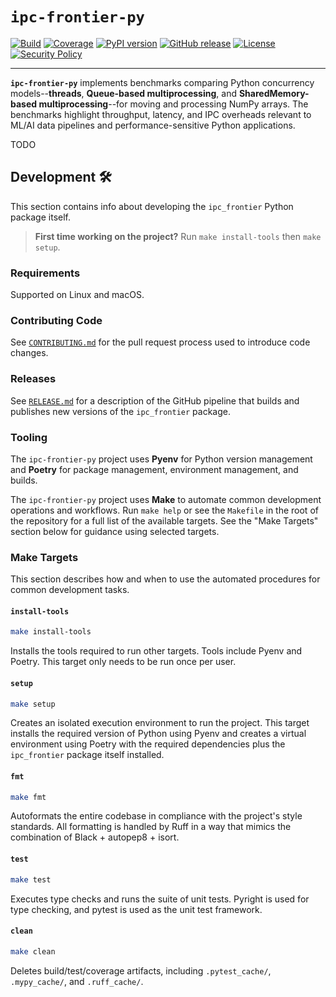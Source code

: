 # `ipc-frontier-py`

[![Build](https://github.com/ryancswallace/ipc-frontier-py/actions/workflows/ci.yaml/badge.svg)](https://github.com/ryancswallace/ipc-frontier-py/actions/workflows/ci.yaml)
[![Coverage](https://img.shields.io/codecov/c/github/ryancswallace/ipc-frontier-py/main.svg?style=flat)](https://codecov.io/gh/ryancswallace/ipc-frontier-py)
[![PyPI version](https://img.shields.io/pypi/v/ipc-frontier-py.svg)](https://pypi.org/project/ipc-frontier-py/)
[![GitHub release](https://img.shields.io/github/v/release/ryancswallace/ipc-frontier-py.svg)](https://github.com/ryancswallace/ipc-frontier-py/releases)
[![License](https://img.shields.io/github/license/ryancswallace/ipc-frontier-py.svg)](https://github.com/ryancswallace/ipc-frontier-py/blob/main/LICENSE)
[![Security Policy](https://img.shields.io/badge/security-policy-blue.svg)](https://github.com/ryancswallace/ipc-frontier-py/blob/main/SECURITY.md)

---

**`ipc-frontier-py`** implements benchmarks comparing Python concurrency models--**threads**, **Queue-based multiprocessing**, and **SharedMemory-based multiprocessing**--for moving and processing NumPy arrays. The benchmarks highlight throughput, latency, and IPC overheads relevant to ML/AI data pipelines and performance-sensitive Python applications.

TODO

## Development 🛠️

This section contains info about developing the `ipc_frontier` Python package itself.

> **First time working on the project?** Run `make install-tools` then `make setup`.

### Requirements

Supported on Linux and macOS.

### Contributing Code

See [`CONTRIBUTING.md`](./CONTRIBUTING.md) for the pull request process used to introduce code changes.

### Releases

See [`RELEASE.md`](./RELEASE.md) for a description of the GitHub pipeline that builds and publishes new versions of the `ipc_frontier` package.

### Tooling

The `ipc-frontier-py` project uses **Pyenv** for Python version management and **Poetry** for package management, environment management, and builds.

The `ipc-frontier-py` project uses **Make** to automate common development operations and workflows. Run `make help` or see the `Makefile` in the root of the repository for a full list of the available targets. See the "Make Targets" section below for guidance using selected targets.

### Make Targets

This section describes how and when to use the automated procedures for common development tasks.

#### `install-tools`

```sh
make install-tools
```

Installs the tools required to run other targets. Tools include Pyenv and Poetry. This target only needs to be run once per user.

#### `setup`

```sh
make setup
```

Creates an isolated execution environment to run the project. This target installs the required version of Python using Pyenv and creates a virtual environment using Poetry with the required dependencies plus the `ipc_frontier` package itself installed.

#### `fmt`

```sh
make fmt
```

Autoformats the entire codebase in compliance with the project's style standards. All formatting is handled by Ruff in a way that mimics the combination of Black + autopep8 + isort.

#### `test`

```sh
make test
```

Executes type checks and runs the suite of unit tests. Pyright is used for type checking, and pytest is used as the unit test framework.

#### `clean`

```sh
make clean
```

Deletes build/test/coverage artifacts, including `.pytest_cache/`, `.mypy_cache/`, and `.ruff_cache/`.
